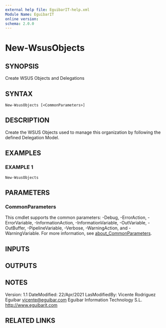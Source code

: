 ```yaml
---
external help file: EguibarIT-help.xml
Module Name: EguibarIT
online version:
schema: 2.0.0
---
```


# New-WsusObjects

## SYNOPSIS
Create WSUS Objects and Delegations

## SYNTAX

```
New-WsusObjects [<CommonParameters>]
```

## DESCRIPTION
Create the WSUS Objects used to manage
this organization by following the defined Delegation Model.

## EXAMPLES

### EXAMPLE 1
```
New-WsusObjects
```

## PARAMETERS

### CommonParameters
This cmdlet supports the common parameters: -Debug, -ErrorAction, -ErrorVariable, -InformationAction, -InformationVariable, -OutVariable, -OutBuffer, -PipelineVariable, -Verbose, -WarningAction, and -WarningVariable. For more information, see [about_CommonParameters](http://go.microsoft.com/fwlink/?LinkID=113216).

## INPUTS

## OUTPUTS

## NOTES
Version:         1.1
DateModified:    22/Apr/2021
LasModifiedBy:   Vicente Rodriguez Eguibar
    vicente@eguibar.com
    Eguibar Information Technology S.L.
    http://www.eguibarit.com

## RELATED LINKS
